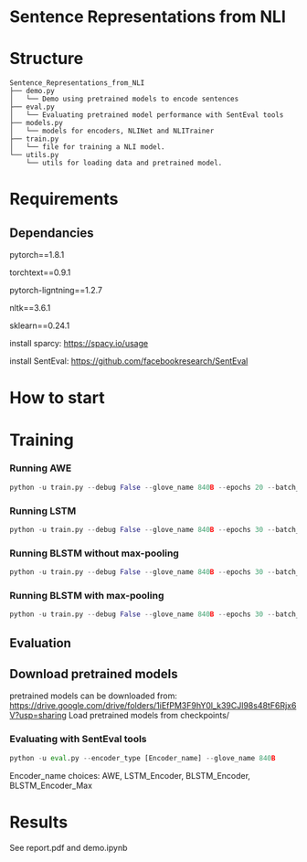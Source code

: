 # Sentence Representations from NLI
# Structure

```
Sentence_Representations_from_NLI
├── demo.py
│   └── Demo using pretrained models to encode sentences
├── eval.py
│   └── Evaluating pretrained model performance with SentEval tools
├── models.py
│   └── models for encoders, NLINet and NLITrainer
├── train.py
│   └── file for training a NLI model.
└── utils.py
    └── utils for loading data and pretrained model.
```


# Requirements

## Dependancies
pytorch==1.8.1

torchtext==0.9.1

pytorch-ligntning==1.2.7

nltk==3.6.1

sklearn==0.24.1

install sparcy: https://spacy.io/usage

install SentEval: https://github.com/facebookresearch/SentEval

# How to start
# Training
### Running AWE

```python
python -u train.py --debug False --glove_name 840B --epochs 20 --batch_size 64 --encoder_type AWE
```

### Running LSTM

```python
python -u train.py --debug False --glove_name 840B --epochs 30 --batch_size 64 --encoder_type LSTM_Encoder --lstm_num_hidden 2048
```

### Running BLSTM without max-pooling

```python
python -u train.py --debug False --glove_name 840B --epochs 30 --batch_size 128 --encoder_type BLSTM_Encoder --lstm_num_hidden 2048 --max_pooling False
```

### Running BLSTM with max-pooling

```python
python -u train.py --debug False --glove_name 840B --epochs 30 --batch_size 128 --encoder_type BLSTM_Encoder --lstm_num_hidden 2048 --max_pooling True
```

## Evaluation
## Download pretrained models
pretrained models can be downloaded from:
https://drive.google.com/drive/folders/1iEfPM3F9hY0l_k39CJl98s48tF6Rjx6V?usp=sharing
Load pretrained models from checkpoints/

### Evaluating with SentEval tools
```python
python -u eval.py --encoder_type [Encoder_name] --glove_name 840B
```

Encoder_name choices: AWE, LSTM_Encoder, BLSTM_Encoder, BLSTM_Encoder_Max

# Results
See report.pdf and demo.ipynb